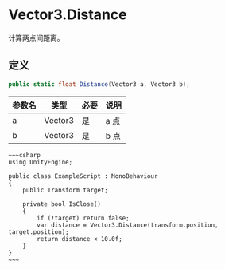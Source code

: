 # Vector3.Distance

计算两点间距离。

## 定义

```csharp
public static float Distance(Vector3 a, Vector3 b);
```

| 参数名 | 类型      | 必要  | 说明  |
| --- | ------- | --- | --- |
| a   | Vector3 | 是   | a 点 |
| b   | Vector3 | 是   | b 点 |

```admonish
~~~csharp
using UnityEngine;

public class ExampleScript : MonoBehaviour
{
    public Transform target;

    private bool IsClose()
    {
        if (!target) return false;
        var distance = Vector3.Distance(transform.position, target.position);
        return distance < 10.0f;
    }
}
~~~
```
